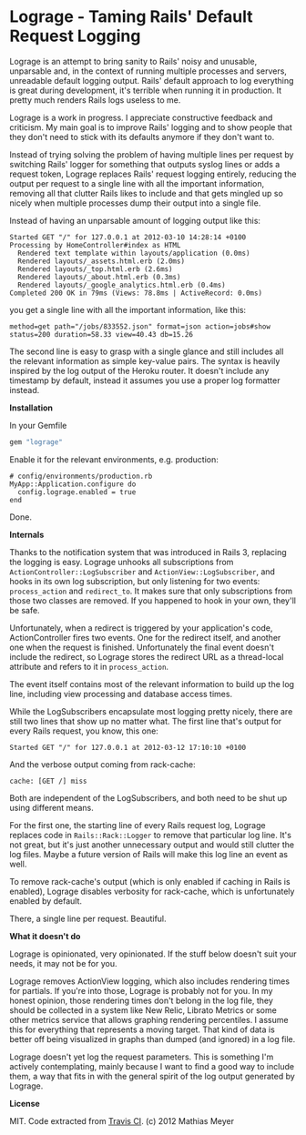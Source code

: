 Lograge - Taming Rails' Default Request Logging
=======

Lograge is an attempt to bring sanity to Rails' noisy and unusable, unparsable
and, in the context of running multiple processes and servers, unreadable
default logging output. Rails' default approach to log everything is great
during development, it's terrible when running it in production. It pretty much
renders Rails logs useless to me.

Lograge is a work in progress. I appreciate constructive feedback and criticism.
My main goal is to improve Rails' logging and to show people that they don't
need to stick with its defaults anymore if they don't want to.

Instead of trying solving the problem of having multiple lines per request by
switching Rails' logger for something that outputs syslog lines or adds a
request token, Lograge replaces Rails' request logging entirely, reducing the
output per request to a single line with all the important information, removing
all that clutter Rails likes to include and that gets mingled up so nicely when
multiple processes dump their output into a single file.

Instead of having an unparsable amount of logging output like this:

```
Started GET "/" for 127.0.0.1 at 2012-03-10 14:28:14 +0100
Processing by HomeController#index as HTML
  Rendered text template within layouts/application (0.0ms)
  Rendered layouts/_assets.html.erb (2.0ms)
  Rendered layouts/_top.html.erb (2.6ms)
  Rendered layouts/_about.html.erb (0.3ms)
  Rendered layouts/_google_analytics.html.erb (0.4ms)
Completed 200 OK in 79ms (Views: 78.8ms | ActiveRecord: 0.0ms)
```

you get a single line with all the important information, like this:

```
method=get path="/jobs/833552.json" format=json action=jobs#show status=200 duration=58.33 view=40.43 db=15.26
```

The second line is easy to grasp with a single glance and still includes all the
relevant information as simple key-value pairs. The syntax is heavily inspired
by the log output of the Heroku router. It doesn't include any timestamp by
default, instead it assumes you use a proper log formatter instead.

**Installation**

In your Gemfile

```ruby
gem "lograge"
```

Enable it for the relevant environments, e.g. production:

```
# config/environments/production.rb
MyApp::Application.configure do
  config.lograge.enabled = true 
end
```

Done.

**Internals**

Thanks to the notification system that was introduced in Rails 3, replacing the
logging is easy. Lograge unhooks all subscriptions from
`ActionController::LogSubscriber` and `ActionView::LogSubscriber`, and hooks in
its own log subscription, but only listening for two events: `process_action`
and `redirect_to`. It makes sure that only subscriptions from those two classes
are removed. If you happened to hook in your own, they'll be safe.

Unfortunately, when a redirect is triggered by your application's code,
ActionController fires two events. One for the redirect itself, and another one
when the request is finished. Unfortunately the final event doesn't include the
redirect, so Lograge stores the redirect URL as a thread-local attribute and
refers to it in `process_action`.

The event itself contains most of the relevant information to build up the log
line, including view processing and database access times.

While the LogSubscribers encapsulate most logging pretty nicely, there are still
two lines that show up no matter what. The first line that's output for every
Rails request, you know, this one:

```
Started GET "/" for 127.0.0.1 at 2012-03-12 17:10:10 +0100
```

And the verbose output coming from rack-cache:

```
cache: [GET /] miss 
```

Both are independent of the LogSubscribers, and both need to be shut up using
different means.

For the first one, the starting line of every Rails request log, Lograge
replaces code in `Rails::Rack::Logger` to remove that particular log line. It's
not great, but it's just another unnecessary output and would still clutter the
log files. Maybe a future version of Rails will make this log line an event as
well.

To remove rack-cache's output (which is only enabled if caching in Rails is
enabled), Lograge disables verbosity for rack-cache, which is unfortunately
enabled by default.

There, a single line per request. Beautiful.

**What it doesn't do**

Lograge is opinionated, very opinionated. If the stuff below doesn't suit your
needs, it may not be for you.

Lograge removes ActionView logging, which also includes rendering times for
partials. If you're into those, Lograge is probably not for you. In my honest
opinion, those rendering times don't belong in the log file, they should be
collected in a system like New Relic, Librato Metrics or some other metrics
service that allows graphing rendering percentiles. I assume this for everything
that represents a moving target. That kind of data is better off being
visualized in graphs than dumped (and ignored) in a log file.

Lograge doesn't yet log the request parameters. This is something I'm actively
contemplating, mainly because I want to find a good way to include them, a way
that fits in with the general spirit of the log output generated by Lograge.

**License**

MIT. Code extracted from [Travis CI](http://travis-ci.org).
(c) 2012 Mathias Meyer
